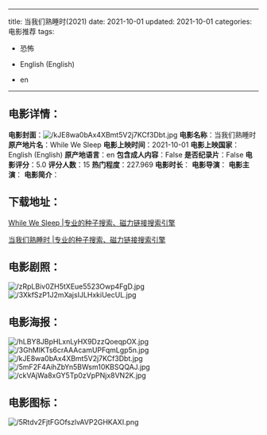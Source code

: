
---
title: 当我们熟睡时(2021)
date: 2021-10-01
updated: 2021-10-01
categories: 电影推荐
tags:
- 恐怖

- English (English)
- en
---


> 

## **电影详情**：

**电影封面**：<img src="https://image.tmdb.org/t/p/w200/kJE8wa0bAx4XBmt5V2j7KCf3Dbt.jpg" alt="/kJE8wa0bAx4XBmt5V2j7KCf3Dbt.jpg" title="/kJE8wa0bAx4XBmt5V2j7KCf3Dbt.jpg">
**电影名称**：当我们熟睡时
**原产地片名**：While We Sleep
**电影上映时间**：2021-10-01
**电影上映国家**：English (English)
**原产地语言**：en
**包含成人内容**：False
**是否纪录片**：False
**电影评分**：5.0
**评分人数**：15
**热门程度**：227.969
**电影时长**：
**电影导演**：
**电影主演**：
**电影简介**：

## **下载地址**：
[While We Sleep |专业的种子搜索、磁力链接搜索引擎](https://movie.amd794.com:2083/?search=While%20We%20Sleep&ordering=&mode=match_phrase&page_size=10&page=1)

[当我们熟睡时 |专业的种子搜索、磁力链接搜索引擎](https://movie.amd794.com:2083/?search=%E5%BD%93%E6%88%91%E4%BB%AC%E7%86%9F%E7%9D%A1%E6%97%B6&ordering=&mode=match_phrase&page_size=10&page=1)
 

## **电影剧照**：
<img src="https://image.tmdb.org/t/p/original/zRpLBiv0ZH5tXEue5523Owp4FgD.jpg" alt="/zRpLBiv0ZH5tXEue5523Owp4FgD.jpg" title="/zRpLBiv0ZH5tXEue5523Owp4FgD.jpg"><img src="https://image.tmdb.org/t/p/original/3XkfSzP1J2mXajsIJLHxkiUecUL.jpg" alt="/3XkfSzP1J2mXajsIJLHxkiUecUL.jpg" title="/3XkfSzP1J2mXajsIJLHxkiUecUL.jpg">

## **电影海报**：
<img src="https://image.tmdb.org/t/p/original/hLBY8JBpHLxnLyHX9DzzQoeqpOX.jpg" alt="/hLBY8JBpHLxnLyHX9DzzQoeqpOX.jpg" title="/hLBY8JBpHLxnLyHX9DzzQoeqpOX.jpg"><img src="https://image.tmdb.org/t/p/original/3GhMIKTs6crAAAcamUPFqmLgp5n.jpg" alt="/3GhMIKTs6crAAAcamUPFqmLgp5n.jpg" title="/3GhMIKTs6crAAAcamUPFqmLgp5n.jpg"><img src="https://image.tmdb.org/t/p/original/kJE8wa0bAx4XBmt5V2j7KCf3Dbt.jpg" alt="/kJE8wa0bAx4XBmt5V2j7KCf3Dbt.jpg" title="/kJE8wa0bAx4XBmt5V2j7KCf3Dbt.jpg"><img src="https://image.tmdb.org/t/p/original/5mF2F4AihZbYn5BWsm10KBSQQAJ.jpg" alt="/5mF2F4AihZbYn5BWsm10KBSQQAJ.jpg" title="/5mF2F4AihZbYn5BWsm10KBSQQAJ.jpg"><img src="https://image.tmdb.org/t/p/original/ckVAjWa8xGY5Tp0zVpPNjx8VN2K.jpg" alt="/ckVAjWa8xGY5Tp0zVpPNjx8VN2K.jpg" title="/ckVAjWa8xGY5Tp0zVpPNjx8VN2K.jpg">

## **电影图标**：
<img src="https://image.tmdb.org/t/p/original/5Rtdv2FjtFGOfszlvAVP2GHKAXI.png" alt="/5Rtdv2FjtFGOfszlvAVP2GHKAXI.png" title="/5Rtdv2FjtFGOfszlvAVP2GHKAXI.png">

